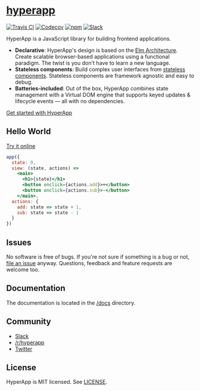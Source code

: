 # [hyperapp](https://hyperapp.glitch.me)
[![Travis CI](https://img.shields.io/travis/hyperapp/hyperapp/master.svg)](https://travis-ci.org/hyperapp/hyperapp)
[![Codecov](https://img.shields.io/codecov/c/github/hyperapp/hyperapp/master.svg)](https://codecov.io/gh/hyperapp/hyperapp)
[![npm](https://img.shields.io/npm/v/hyperapp.svg)](https://www.npmjs.org/package/hyperapp)
[![Slack](https://hyperappjs.herokuapp.com/badge.svg)](https://hyperappjs.herokuapp.com "Join us")

HyperApp is a JavaScript library for building frontend applications.

[Elm Architecture]: https://guide.elm-lang.org/architecture/
[Hyperx]: https://github.com/substack/hyperx
[JSX]: https://facebook.github.io/react/docs/introducing-jsx.html
[CDN]: https://unpkg.com/hyperapp

* **Declarative**: HyperApp's design is based on the [Elm Architecture]. Create scalable browser-based applications using a functional paradigm. The twist is you don't have to learn a new language.
* **Stateless components**: Build complex user interfaces from [stateless components](/docs/stateless-components.md). Stateless components are framework agnostic and easy to debug.
* **Batteries-included**: Out of the box, HyperApp combines state management with a Virtual DOM engine that supports keyed updates & lifecycle events — all with no dependencies.

[Get started with HyperApp](/docs/getting-started.md)

## Hello World

[Try it online](https://codepen.io/hyperapp/pen/zNxZLP?editors=0010)

```jsx
app({
  state: 0,
  view: (state, actions) =>
    <main>
      <h1>{state}</h1>
      <button onclick={actions.add}>+</button>
      <button onclick={actions.sub}>-</button>
    </main>,
  actions: {
    add: state => state + 1,
    sub: state => state - 1
  }
})
```

## Issues

No software is free of bugs. If you're not sure if something is a bug or not, [file an issue](https://github.com/hyperapp/hyperapp/issues) anyway. Questions, feedback and feature requests are welcome too.

## Documentation

The documentation is located in the [/docs](/docs) directory.

## Community

* [Slack](https://hyperappjs.herokuapp.com)
* [/r/hyperapp](https://www.reddit.com/r/hyperapp)
* [Twitter](https://twitter.com/hyperappjs)

## License

HyperApp is MIT licensed. See [LICENSE](LICENSE.md).
